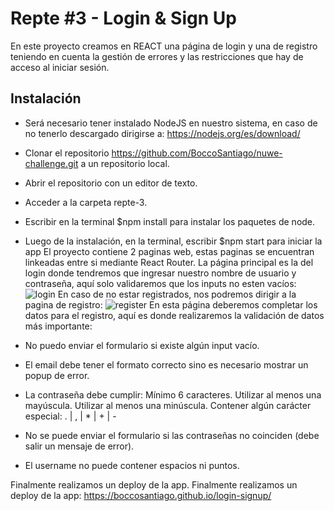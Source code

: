 # Repte #3 - Login & Sign Up
En este proyecto creamos en REACT una página de login y una de registro teniendo en cuenta la gestión de errores y las restricciones que hay de acceso al iniciar sesión.
## Instalación
* Será necesario tener instalado NodeJS en nuestro sistema, en caso de no tenerlo descargado dirigirse a: https://nodejs.org/es/download/ 
* Clonar el repositorio https://github.com/BoccoSantiago/nuwe-challenge.git a un repositorio local.
* Abrir el repositorio con un editor de texto.
* Acceder a la carpeta repte-3.
* Escribir en la terminal $npm install para instalar los paquetes de node.
* Luego de la instalación, en la terminal, escribir $npm start para iniciar la app
El proyecto contiene 2 paginas web, estas paginas se encuentran linkeadas entre si mediante React Router.
La página principal es la del login donde tendremos que ingresar nuestro nombre de usuario y contraseña, aquí solo validaremos que los inputs no esten vacíos:
![login](https://user-images.githubusercontent.com/104364320/179394988-761e28a6-c2cf-4a8e-b9cf-f2431851ed93.JPG)
En caso de no estar registrados, nos podremos dirigir a la pagina de registro:
![register](https://user-images.githubusercontent.com/104364320/179395019-1ccffcd6-f256-4cc9-bec6-b8b60395e96c.JPG)
En esta página deberemos completar los datos para el registro, aquí es donde realizaremos la validación de datos más importante:
* No puedo enviar el formulario si existe algún input vacío.
* El email debe tener el formato correcto sino es necesario mostrar un popup de error.
* La contraseña debe cumplir:
Mínimo 6 caracteres.
Utilizar al menos una mayúscula.
Utilizar al menos una minúscula.
Contener algún carácter especial: . | , | * | + | -
* No se puede enviar el formulario si las contraseñas no coinciden (debe salir un mensaje de error).

* El username no puede contener espacios ni puntos.

Finalmente realizamos un deploy de la app.
Finalmente realizamos un deploy de la app: https://boccosantiago.github.io/login-signup/
